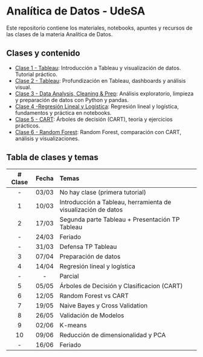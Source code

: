 # Analítica de Datos - UdeSA

Este repositorio contiene los materiales, notebooks, apuntes y recursos de las clases de la materia Analítica de Datos.

## Clases y contenido

- [Clase 1 - Tableau](./Clase%201%20-%20Tableau): Introducción a Tableau y visualización de datos. Tutorial práctico.
- [Clase 2 - Tableau](./Clase%202%20-%20Tableau): Profundización en Tableau, dashboards y análisis visual.
- [Clase 3 - Data Analysis, Cleaning & Prep](./Clase%203%20-%20Data%20Analysis%2C%20Cleaning%20%26%20Prep): Análisis exploratorio, limpieza y preparación de datos con Python y pandas.
- [Clase 4 -Regresión Lineal y Logística](./Clase%204%20-Regresi%C3%B3n%20Lineal%20y%20Log%C3%ADstica): Regresión lineal y logística, fundamentos y práctica en notebooks.
- [Clase 5 - CART](./Clase%205%20-%20CART): Árboles de decisión (CART), teoría y ejercicios prácticos.
- [Clase 6 - Random Forest](./Clase%206%20-%20Random%20Forest): Random Forest, comparación con CART, análisis y visualizaciones.

## Tabla de clases y temas

| # Clase | Fecha   | Temas |
|:------:|:-------:|:------|
|   -    | 03/03   | No hay clase (primera tutorial) |
|   1    | 10/03   | Introducción a Tableau, herramienta de visualización de datos |
|   2    | 17/03   | Segunda parte Tableau + Presentación TP Tableau |
|   -    | 24/03   | Feriado |
|   -    | 31/03   | Defensa TP Tableau |
|   3    | 07/04   | Preparación de datos |
|   4    | 14/04   | Regresión lineal y logística |
|   -    |   -     | Parcial |      
|   5    | 05/05   | Árboles de Decisión y Clasificacion (CART) |
|   6    | 12/05   | Random Forest vs CART |
|   7    | 19/05   | Naive Bayes y Cross Validation |
|   8    | 26/05   | Validación de Modelos|
|   9    | 02/06   | K-means |
|  10    | 09/06   | Reducción de dimensionalidad y PCA |
|   -    | 16/06   | Feriado |
